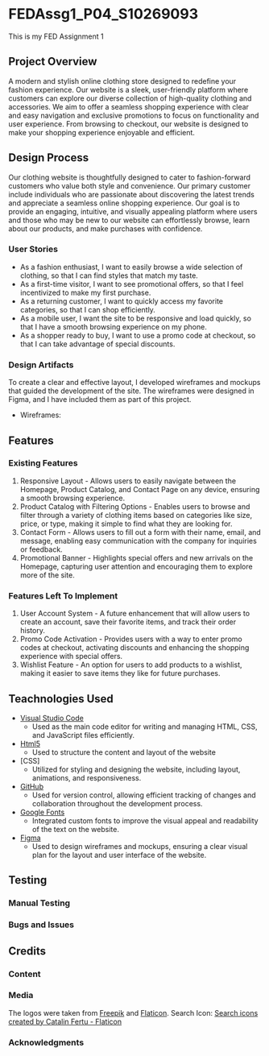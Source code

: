# FEDAssg1_P04_S10269093
This is my FED Assignment 1

## **Project Overview**
A modern and stylish online clothing store designed to redefine your fashion experience. Our website is a sleek, user-friendly platform where customers can explore our diverse collection of high-quality clothing and accessories.
We aim to offer a seamless shopping experience with clear and easy navigation and exclusive promotions to focus on functionality and user experience.
From browsing to checkout, our website is designed to make your shopping experience enjoyable and efficient.

## **Design Process**
Our clothing website is thoughtfully designed to cater to fashion-forward customers who value both style and convenience.
Our primary customer include individuals who are passionate about discovering the latest trends and appreciate a seamless online shopping experience. Our goal is to provide an engaging, intuitive, and visually appealing platform where users and those who may be new to our website can effortlessly browse, learn about our products, and make purchases with confidence.

### **User Stories** 
- As a fashion enthusiast, I want to easily browse a wide selection of clothing, so that I can find styles that match my taste.
- As a first-time visitor, I want to see promotional offers, so that I feel incentivized to make my first purchase.
- As a returning customer, I want to quickly access my favorite categories, so that I can shop efficiently.
- As a mobile user, I want the site to be responsive and load quickly, so that I have a smooth browsing experience on my phone.
- As a shopper ready to buy, I want to use a promo code at checkout, so that I can take advantage of special discounts.

### **Design Artifacts** 
To create a clear and effective layout, I developed wireframes and mockups that guided the development of the site. 
The wireframes were designed in Figma, and I have included them as part of this project.
- Wireframes:


## **Features**
### **Existing Features**
1. Responsive Layout - Allows users to easily navigate between the Homepage, Product Catalog, and Contact Page on any device, ensuring a smooth browsing experience.
2. Product Catalog with Filtering Options - Enables users to browse and filter through a variety of clothing items based on categories like size, price, or type, making it simple to find what they are looking for.
3. Contact Form - Allows users to fill out a form with their name, email, and message, enabling easy communication with the company for inquiries or feedback.
4. Promotional Banner - Highlights special offers and new arrivals on the Homepage, capturing user attention and encouraging them to explore more of the site.

### **Features Left To Implement**
1. User Account System - A future enhancement that will allow users to create an account, save their favorite items, and track their order history.
2. Promo Code Activation - Provides users with a way to enter promo codes at checkout, activating discounts and enhancing the shopping experience with special offers.
3. Wishlist Feature - An option for users to add products to a wishlist, making it easier to save items they like for future purchases.

## **Teachnologies Used**
- [Visual Studio Code](https://code.visualstudio.com/)
    - Used as the main code editor for writing and managing HTML, CSS, and JavaScript files efficiently.
- [Html5](https://marketplace.visualstudio.com/items?itemName=sidthesloth.html5-boilerplate)
    - Used to structure the content and layout of the website
- [CSS]
    - Utilized for styling and designing the website, including layout, animations, and responsiveness.
- [GitHub](https://github.com/)
    - Used for version control, allowing efficient tracking of changes and collaboration throughout the development process.
- [Google Fonts](https://fonts.google.com/)
    - Integrated custom fonts to improve the visual appeal and readability of the text on the website.
- [Figma](https://www.figma.com/)
    - Used to design wireframes and mockups, ensuring a clear visual plan for the layout and user interface of the website.

## **Testing**
### **Manual Testing**










### **Bugs and Issues**






## **Credits**
### **Content**


### **Media**
The logos were taken from [Freepik](https://www.freepik.com/) and [Flaticon](https://www.flaticon.com/).
Search Icon:
<a href="https://www.flaticon.com/free-icons/search" title="search icons">Search icons created by Catalin Fertu - Flaticon</a>

### **Acknowledgments**
